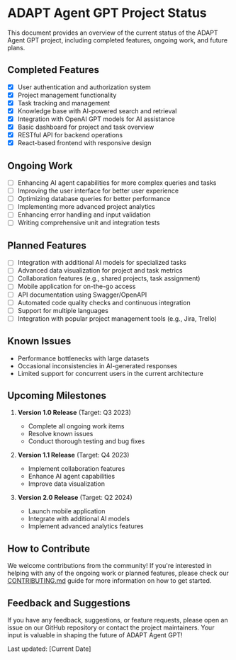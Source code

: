 # ADAPT Agent GPT Project Status

This document provides an overview of the current status of the ADAPT Agent GPT project, including completed features, ongoing work, and future plans.

## Completed Features

- [x] User authentication and authorization system
- [x] Project management functionality
- [x] Task tracking and management
- [x] Knowledge base with AI-powered search and retrieval
- [x] Integration with OpenAI GPT models for AI assistance
- [x] Basic dashboard for project and task overview
- [x] RESTful API for backend operations
- [x] React-based frontend with responsive design

## Ongoing Work

- [ ] Enhancing AI agent capabilities for more complex queries and tasks
- [ ] Improving the user interface for better user experience
- [ ] Optimizing database queries for better performance
- [ ] Implementing more advanced project analytics
- [ ] Enhancing error handling and input validation
- [ ] Writing comprehensive unit and integration tests

## Planned Features

- [ ] Integration with additional AI models for specialized tasks
- [ ] Advanced data visualization for project and task metrics
- [ ] Collaboration features (e.g., shared projects, task assignment)
- [ ] Mobile application for on-the-go access
- [ ] API documentation using Swagger/OpenAPI
- [ ] Automated code quality checks and continuous integration
- [ ] Support for multiple languages
- [ ] Integration with popular project management tools (e.g., Jira, Trello)

## Known Issues

- Performance bottlenecks with large datasets
- Occasional inconsistencies in AI-generated responses
- Limited support for concurrent users in the current architecture

## Upcoming Milestones

1. **Version 1.0 Release** (Target: Q3 2023)
   - Complete all ongoing work items
   - Resolve known issues
   - Conduct thorough testing and bug fixes

2. **Version 1.1 Release** (Target: Q4 2023)
   - Implement collaboration features
   - Enhance AI agent capabilities
   - Improve data visualization

3. **Version 2.0 Release** (Target: Q2 2024)
   - Launch mobile application
   - Integrate with additional AI models
   - Implement advanced analytics features

## How to Contribute

We welcome contributions from the community! If you're interested in helping with any of the ongoing work or planned features, please check our [CONTRIBUTING.md](CONTRIBUTING.md) guide for more information on how to get started.

## Feedback and Suggestions

If you have any feedback, suggestions, or feature requests, please open an issue on our GitHub repository or contact the project maintainers. Your input is valuable in shaping the future of ADAPT Agent GPT!

Last updated: [Current Date]